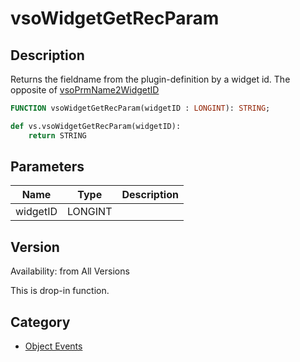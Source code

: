 # vsoWidgetGetRecParam

## Description
Returns the fieldname from the plugin-definition by a widget id.
The opposite of [vsoPrmName2WidgetID](vsoPrmName2WidgetID.md)

```pascal
FUNCTION vsoWidgetGetRecParam(widgetID : LONGINT): STRING;
```

```python
def vs.vsoWidgetGetRecParam(widgetID):
    return STRING
```

## Parameters
|Name|Type|Description|
|---|---|---|
|widgetID|LONGINT|   |

## Version
Availability: from All Versions

This is drop-in function.

## Category
* [Object Events](../Categories/Object%20Events.md)
